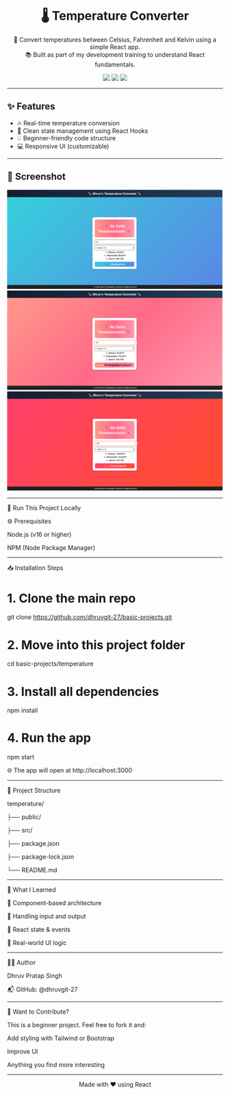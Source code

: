 <h1 align="center">🌡️ Temperature Converter</h1>

<p align="center">
  🔁 Convert temperatures between Celsius, Fahrenheit and Kelvin using a simple React app.<br/>
  📚 Built as part of my development training to understand React fundamentals.
</p>

<div align="center">
  <img src="https://img.shields.io/badge/Tech-React-blue?style=flat-square" />
  <img src="https://img.shields.io/badge/Level-Beginner-green?style=flat-square" />
  <img src="https://img.shields.io/badge/Status-Completed-success?style=flat-square" />
</div>

---

## ✨ Features

- 🔥 Real-time temperature conversion
- 🧠 Clean state management using React Hooks
- 💡 Beginner-friendly code structure
- 💻 Responsive UI (customizable)

---

## 📸 Screenshot

![App Screenshot](./Screenshot.png)
![App Screenshot](./Screenshot2.png)
![App Screenshot](./Screenshot3.png)

---

🚀 Run This Project Locally

⚙️ Prerequisites

Node.js (v16 or higher)

NPM (Node Package Manager)

---

📥 Installation Steps

# 1. Clone the main repo
git clone https://github.com/dhruvgit-27/basic-projects.git

# 2. Move into this project folder
cd basic-projects/temperature

# 3. Install all dependencies
npm install

# 4. Run the app
npm start

🌐 The app will open at http://localhost:3000

---

📁 Project Structure

temperature/

├── public/

├── src/

├── package.json

├── package-lock.json

└── README.md

---

🧠 What I Learned

🔹 Component-based architecture

🔹 Handling input and output

🔹 React state & events

🔹 Real-world UI logic

---

👨‍💻 Author

Dhruv Pratap Singh

📬 GitHub: @dhruvgit-27

---

💬 Want to Contribute?

This is a beginner project. Feel free to fork it and:

Add styling with Tailwind or Bootstrap

Improve UI

Anything you find more interesting 

---

<p align="center"> Made with ❤️ using React </p> 